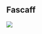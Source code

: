 ## Fascaff
[![](https://jitpack.io/v/ispace-top/fascaff.svg)](https://jitpack.io/#kerwin162/CommonUtils)

